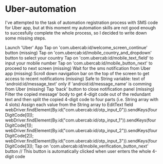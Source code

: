 # Uber-automation
I've attempted to the task of automation registration process with SMS code for Uber app, but at this moment my automation skills are not good enough to succesfully complete the whole process, so I decided to write down some missing steps.

Launch 'Uber' App
Tap on 'com.ubercab:id/welcome_screen_continue' button
(missing) Tap on 'com.ubercab:id/mobile_country_and_dropdown' button to select your country
Tap on 'com.ubercab:id/mobile_text_field' to input your mobile number
Tap on 'com.ubercab:id/mobile_button_next' to proceed to next screen
(missing) Wait for the sms notification from Uber app
(missing) Scroll down navigation bar on the top of the screen to get access to recent notifications
(missing) Safe to String variable: text of 'android:id/message_text' only if 'android:id/message_name' is comming from Uber
(missing) Tap 'back' button to close notification panel
(missing) Filter the copied message' body to get 4-digit code out of the redundant text and then split the copied 4-digit code to four parts (i.e. String array with 4 slots)
Assign each value from the String array to EditText field webDriver.findElement(By.id("com.ubercab:id/otp_input_0")).sendKeys(fourDigitCode[0]); webDriver.findElement(By.id("com.ubercab:id/otp_input_1")).sendKeys(fourDigitCode[1]); webDriver.findElement(By.id("com.ubercab:id/otp_input_2")).sendKeys(fourDigitCode[2]); webDriver.findElement(By.id("com.ubercab:id/otp_input_3")).sendKeys(fourDigitCode[3]);
Tap on 'com.ubercab:id/mobile_verification_button_next' button // This button is automatically clicked when user enters the whole 4-digit code
